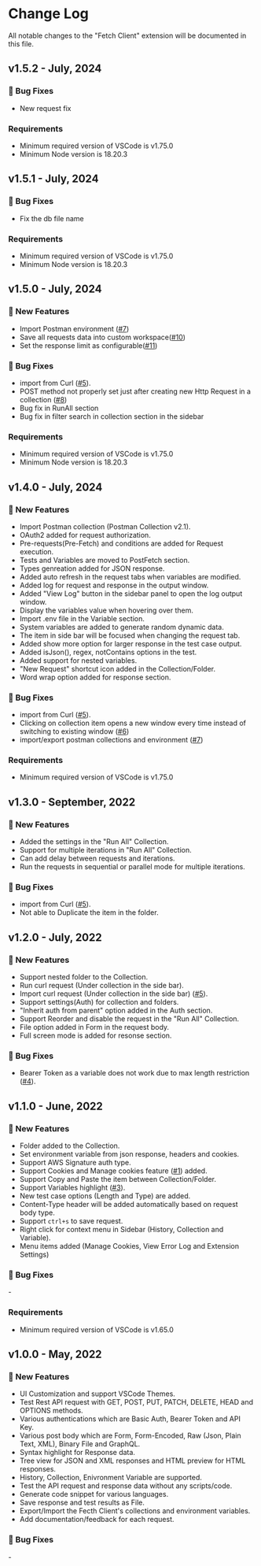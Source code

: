 # Change Log

All notable changes to the "Fetch Client" extension will be documented in this file.

## v1.5.2 - July, 2024
### 🐛 Bug Fixes
- New request fix

### Requirements
- Minimum required version of VSCode is v1.75.0
- Minimum Node version is 18.20.3

## v1.5.1 - July, 2024
### 🐛 Bug Fixes
- Fix the db file name

### Requirements
- Minimum required version of VSCode is v1.75.0
- Minimum Node version is 18.20.3

## v1.5.0 - July, 2024
### 🎉 New Features
- Import Postman environment ([#7](https://github.com/Ganesan-Chandran/vscode-fetch-client/issues/7))
- Save all requests data into custom workspace([#10](https://github.com/Ganesan-Chandran/vscode-fetch-client/issues/10))
- Set the response limit as configurable([#11](https://github.com/Ganesan-Chandran/vscode-fetch-client/issues/11))

### 🐛 Bug Fixes
- import from Curl ([#5](https://github.com/Ganesan-Chandran/vscode-fetch-client/issues/5)).
- POST method not properly set just after creating new Http Request in a collection ([#8](https://github.com/Ganesan-Chandran/vscode-fetch-client/issues/8))
- Bug fix in RunAll section
- Bug fix in filter search in collection section in the sidebar

### Requirements
- Minimum required version of VSCode is v1.75.0
- Minimum Node version is 18.20.3

## v1.4.0 - July, 2024
### 🎉 New Features
- Import Postman collection (Postman Collection v2.1).
- OAuth2 added for request authorization.
- Pre-requests(Pre-Fetch) and conditions are added for Request execution.
- Tests and Variables are moved to PostFetch section.
- Types genreation added for JSON response.
- Added auto refresh in the request tabs when variables are modified.
- Added log for request and response in the output window.
- Added "View Log" button in the sidebar panel to open the log output window.
- Display the variables value when hovering over them.
- Import .env file in the Variable section.
- System variables are added to generate random dynamic data.
- The item in side bar will be focused when changing the request tab.
- Added show more option for larger response in the test case output.
- Added isJson(), regex, notContains options in the test.
- Added support for nested variables.
- "New Request" shortcut icon added in the Collection/Folder.
- Word wrap option added for response section.

### 🐛 Bug Fixes
- import from Curl ([#5](https://github.com/Ganesan-Chandran/vscode-fetch-client/issues/5)).
- Clicking on collection item opens a new window every time instead of switching to existing window ([#6](https://github.com/Ganesan-Chandran/vscode-fetch-client/issues/6))
- import/export postman collections and environment ([#7](https://github.com/Ganesan-Chandran/vscode-fetch-client/issues/7))


### Requirements
- Minimum required version of VSCode is v1.75.0

## v1.3.0 - September, 2022
### 🎉 New Features
- Added the settings in the "Run All" Collection.
- Support for multiple iterations in "Run All" Collection.
- Can add delay between requests and iterations.
- Run the requests in sequential or parallel mode for multiple iterations.

### 🐛 Bug Fixes

- import from Curl ([#5](https://github.com/Ganesan-Chandran/vscode-fetch-client/issues/5)).
- Not able to Duplicate the item in the folder.

## v1.2.0 - July, 2022
### 🎉 New Features
- Support nested folder to the Collection.
- Run curl request (Under collection in the side bar).
- Import curl request (Under collection in the side bar) ([#5](https://github.com/Ganesan-Chandran/vscode-fetch-client/issues/5)).
- Support settings(Auth) for collection and folders.
- "Inherit auth from parent" option added in the Auth section.
- Support Reorder and disable the request in the "Run All" Collection.
- File option added in Form in the request body.
- Full screen mode is added for resonse section.

### 🐛 Bug Fixes

- Bearer Token as a variable does not work due to max length restriction ([#4](https://github.com/Ganesan-Chandran/vscode-fetch-client/issues/4)).

## v1.1.0 - June, 2022
### 🎉 New Features
- Folder added to the Collection.
- Set environment variable from json response, headers and cookies.
- Support AWS Signature auth type.
- Support Cookies and Manage cookies feature ([#1](https://github.com/Ganesan-Chandran/vscode-fetch-client/issues/1)) added. 
- Support Copy and Paste the item between Collection/Folder.
- Support Variables highlight ([#3](https://github.com/Ganesan-Chandran/vscode-fetch-client/issues/3)).
- New test case options (Length and Type) are added.
- Content-Type header will be added automatically based on request body type.
- Support `ctrl+s` to save request.
- Right click for context menu in Sidebar (History, Collection and Variable).
- Menu items added (Manage Cookies, View Error Log and Extension Settings)

### 🐛 Bug Fixes

\-

### Requirements
- Minimum required version of VSCode is v1.65.0

## v1.0.0 - May, 2022
### 🎉 New Features
- UI Customization and support VSCode Themes.
- Test Rest API request with GET, POST, PUT, PATCH, DELETE, HEAD and OPTIONS methods.
- Various authentications which are Basic Auth, Bearer Token and API Key.
- Various post body which are Form, Form-Encoded, Raw (Json, Plain Text, XML), Binary File and GraphQL.
- Syntax highlight for Response data.
- Tree view for JSON and XML responses and HTML preview for HTML responses.
- History, Collection, Enivronment Variable are supported.
- Test the API request and response data without any scripts/code.
- Generate code snippet for various languages.
- Save response and test results as File.
- Export/Import the Fecth Client's collections and environment variables.
- Add documentation/feedback for each request. 

### 🐛 Bug Fixes

\-